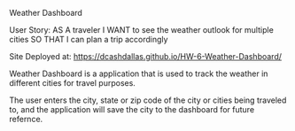 Weather Dashboard

User Story:
AS A traveler
I WANT to see the weather outlook for multiple cities
SO THAT I can plan a trip accordingly

Site Deployed at:
https://dcashdallas.github.io/HW-6-Weather-Dashboard/

Weather Dashboard is a application that is used to track the weather in different cities for travel purposes. 

The user enters the city, state or zip code of the city or cities being traveled to, and the application will save the city to the dashboard for future refernce. 

